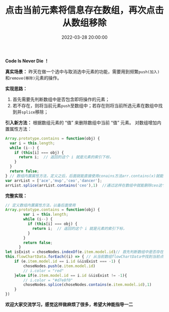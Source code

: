 ﻿---
title: 点击当前元素将信息存在数组，再次点击从数组移除
type: 'tags'
categories: ['Web']
date: 2022-03-28 20:00:00


---

**Code Is Never Die ！**

**真实场景：** 昨天在做一个选中与取消选中元素的功能，需要用到频繁`push(加入)`和`remove(移除)`元素的操作。

**实现思路：** 

 1. 首先需要先判断数组中是否包含即将操作的元素；
 2. 若不存在，则将当前元素`push`至数组中；若存在则将当前所选元素在数组中找到并`splice`移除；

**引入新方法：** 根据数组元素的 “值” 来删除数组中当前 “值” 元素。
对数组增加内置属性方法：

```javascript
Array.prototype.contains = function(obj) { 
  var i = this.length; 
  while (i--) { 
    if (this[i] === obj) { 
      return i;  // 返回的这个 i 就是元素的索引下标，
    } 
  } 
  return false; 
} // 数组内置属性方法，定义之后，后面就能直接使用conains方法arr.contains(x)就能得到x在arr数组中的下标
var arrList = ['ace','mvp','ceo','dancer']; 
arrList.splice(arrList.contains('ceo'),1)  //通过这样在数组中就能删除ceo这个元素
```

**完整实现：** 

```javascript
// 定义数组内置属性方法，以备后面使用
Array.prototype.contains = function(obj) { 
        var i = this.length; 
        while (i--) { 
          if (this[i] === obj) { 
            return i;  // 返回的这个 i 就是元素的索引下标，
          } 
        } 
        return false; 
      }
let isExist = choseNodes.indexOf(e.item.model.id)// 首先判断数组中是否存在当前元素，根据isExist受否为-1
this.flowChartData.forEach((i) => { // 从当前数组flowChartData中找到当前点击的元素
    if (e.item.model.id == i.id &&isExist === -1) {
        choseNodes.push(e.item.model.id)
        // i.color = "red"
    }else if(e.item.model.id == i.id &&isExist != -1){
        // i.color = "#d7e8f0"
        choseNodes.splice(choseNodes.contains(e.item.model.id),1)
    }
})
```

**欢迎大家交流学习，感觉这样做麻烦了很多，希望大神能指导一二**
